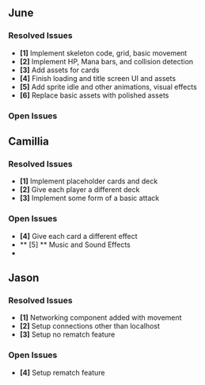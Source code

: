 ## June
### Resolved Issues
- **[1]** Implement skeleton code, grid, basic movement
- **[2]** Implement HP, Mana bars, and collision detection
- **[3]** Add assets for cards
- **[4]** Finish loading and title screen UI and assets
- **[5]** Add sprite idle and other animations, visual effects
- **[6]** Replace basic assets with polished assets

### Open Issues


## Camillia
### Resolved Issues
- **[1]** Implement placeholder cards and deck
- **[2]** Give each player a different deck
- **[3]** Implement some form of a basic attack

### Open Issues
- **[4]** Give each card a different effect
- ** [5] ** Music and Sound Effects
- 
## Jason
### Resolved Issues
- **[1]** Networking component added with movement
- **[2]** Setup connections other than localhost
- **[3]** Setup no rematch feature
### Open Issues
- **[4]** Setup rematch feature